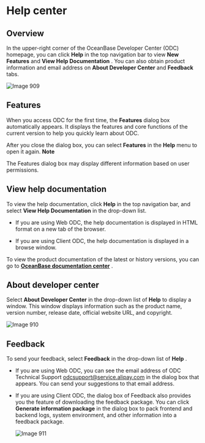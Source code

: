 Help center 
================================



Overview 
-----------------------------

In the upper-right corner of the OceanBase Developer Center (ODC) homepage, you can click **Help** in the top navigation bar to view **New Features** and **View Help Documentation** . You can also obtain product information and email address on **About Developer Center** and **Feedback** tabs. 

![Image 909](https://help-static-aliyun-doc.aliyuncs.com/assets/img/en-US/1413960461/p313332.png)

Features 
-----------------------------

When you access ODC for the first time, the **Features** dialog box automatically appears. It displays the features and core functions of the current version to help you quickly learn about ODC. 

After you close the dialog box, you can select **Features** in the **Help** menu to open it again. 
**Note**



The Features dialog box may display different information based on user permissions.

View help documentation 
--------------------------------------------

To view the help documentation, click **Help** in the top navigation bar, and select **View Help Documentation** in the drop-down list.

* If you are using Web ODC, the help documentation is displayed in HTML format on a new tab of the browser.

  

* If you are using Client ODC, the help documentation is displayed in a browse window.

  




To view the product documentation of the latest or history versions, you can go to **[OceanBase documentation center](https://oceanbase.alipay.com/docs)** .

About developer center 
-------------------------------------------

Select **About Developer Center** in the drop-down list of **Help** to display a window. This window displays information such as the product name, version number, release date, official website URL, and copyright. 

![Image 910](https://help-static-aliyun-doc.aliyuncs.com/assets/img/en-US/0897962561/p313341.png)

Feedback 
-----------------------------

To send your feedback, select **Feedback** in the drop-down list of **Help** .

* If you are using Web ODC, you can see the email address of ODC Technical Support odcsupport@service.alipay.com in the dialog box that appears. You can send your suggestions to that email address.

  

* If you are using Client ODC, the dialog box of Feedback also provides you the feature of downloading the feedback package. You can click **Generate information package** in the dialog box to pack frontend and backend logs, system environment, and other information into a feedback package. 

  ![Image 911](https://help-static-aliyun-doc.aliyuncs.com/assets/img/en-US/1413960461/p313345.png)
  



